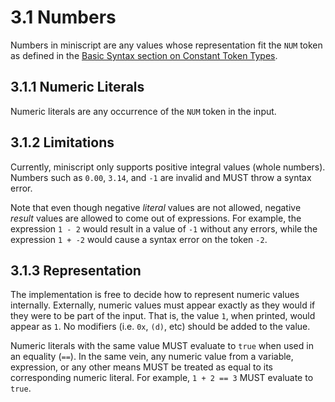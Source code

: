 # 3.1 Numbers
Numbers in miniscript are any values whose representation fit the `NUM` token as defined in the [Basic Syntax section on Constant Token Types](../basic_syntax/tokens.md#212-constant-token-types).

## 3.1.1 Numeric Literals
Numeric literals are any occurrence of the `NUM` token in the input.

## 3.1.2 Limitations
Currently, miniscript only supports positive integral values (whole numbers). Numbers such as `0.00`, `3.14`, and `-1` are invalid and MUST throw a syntax error.

Note that even though negative *literal* values are not allowed, negative *result* values are allowed to come out of expressions. For example, the expression `1 - 2` would result in a value of `-1` without any errors, while the expression `1 + -2` would cause a syntax error on the token `-2`.

## 3.1.3 Representation
The implementation is free to decide how to represent numeric values internally. Externally, numeric values must appear exactly as they would if they were to be part of the input. That is, the value `1`, when printed, would appear as `1`. No modifiers (i.e. `0x`, `(d)`, etc) should be added to the value.

Numeric literals with the same value MUST evaluate to `true` when used in an equality (`==`). In the same vein, any numeric value from a variable, expression, or any other means MUST be treated as equal to its corresponding numeric literal. For example, `1 + 2 == 3` MUST evaluate to `true`.
